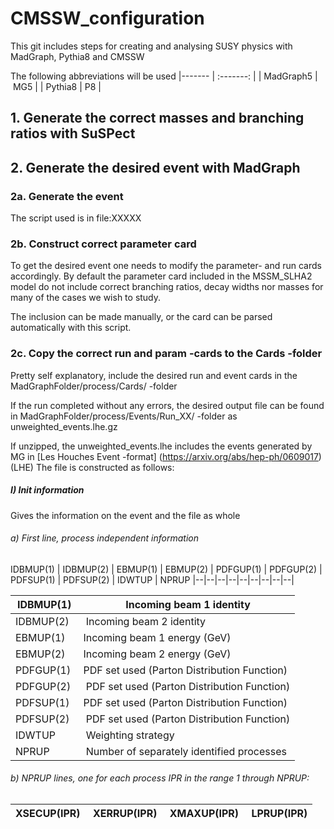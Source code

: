 # CMSSW_configuration

This git includes steps for creating and analysing SUSY physics with MadGraph, Pythia8 and CMSSW

The following abbreviations will be used
|------- | :-------: |
| MadGraph5 | MG5 |
| Pythia8 | P8 |

## 1. Generate the correct masses and branching ratios with SuSPect

## 2. Generate the desired event with MadGraph

### 2a. Generate the event

The script used is in file:XXXXX

### 2b. Construct correct parameter card

To get the desired event one needs to modify the parameter- and run cards accordingly. By default the parameter card included in the MSSM_SLHA2 model do not include correct branching ratios, decay widths nor masses for many of the cases we wish to study.

The inclusion can be made manually, or the card can be parsed automatically with this script.

### 2c. Copy the correct run and param -cards to the Cards -folder

Pretty self explanatory, include the desired run and event cards in the MadGraphFolder/process/Cards/ -folder

If the run completed without any errors, the desired output file can be found in MadGraphFolder/process/Events/Run_XX/ -folder as unweighted_events.lhe.gz 

If unzipped, the unweighted_events.lhe includes the events generated by MG in [Les Houches Event -format] (https://arxiv.org/abs/hep-ph/0609017) (LHE) The file is constructed as follows:

##### I) Init information

Gives the information on the event and the file as whole

###### a) First line, process independent information

IDBMUP(1) | IDBMUP(2) | EBMUP(1) | EBMUP(2) | PDFGUP(1) | PDFGUP(2) | PDFSUP(1) | PDFSUP(2) | IDWTUP | NPRUP
|--|--|--|--|--|--|--|--|--|


IDBMUP(1) | Incoming beam 1 identity 
| -- | -- |
IDBMUP(2) | Incoming beam 2 identity
EBMUP(1) | Incoming beam 1 energy (GeV)
EBMUP(2) | Incoming beam 2 energy (GeV)
PDFGUP(1) | PDF set used (Parton Distribution Function)
PDFGUP(2) | PDF set used (Parton Distribution Function)
PDFSUP(1) | PDF set used (Parton Distribution Function)
PDFSUP(2) | PDF set used (Parton Distribution Function)
IDWTUP | Weighting strategy
NPRUP | Number of separately identified processes

###### b) NPRUP lines, one for each process IPR in the range 1 through NPRUP:

XSECUP(IPR) | XERRUP(IPR) | XMAXUP(IPR) | LPRUP(IPR)
|--|--|--|--|





















